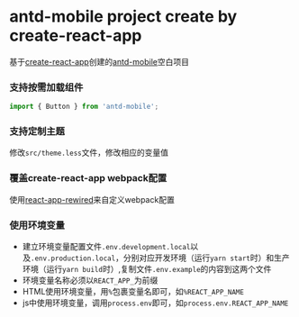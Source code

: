 # antd-mobile project create by create-react-app
基于[create-react-app](https://github.com/facebookincubator/create-react-app)创建的[antd-mobile](https://mobile.ant.design)空白项目
### 支持按需加载组件
```javascript
import { Button } from 'antd-mobile';
```
### 支持定制主题
修改`src/theme.less`文件，修改相应的变量值
### 覆盖create-react-app webpack配置
使用[react-app-rewired](https://github.com/timarney/react-app-rewired)来自定义webpack配置
### 使用环境变量
- 建立环境变量配置文件`.env.development.local`以及`.env.production.local`，分别对应开发环境（运行`yarn start`时）和生产环境（运行`yarn build`时）,复制文件`.env.example`的内容到这两个文件
- 环境变量名称必须以`REACT_APP_`为前缀
- HTML使用环境变量，用`%`包裹变量名即可，如`%REACT_APP_NAME`
- js中使用环境变量，调用`process.env`即可，如`process.env.REACT_APP_NAME`